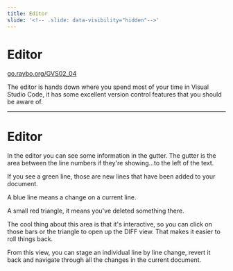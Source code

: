 ```yaml
---
title: Editor
slide: '<!-- .slide: data-visibility="hidden"-->'
---
```


<!-- .slide: data-state="layout-title" class="bg-dark"-->

# Editor

<div class="slide-link"><a href="https://go.raybo.org/GVS02_01"><i class="fab fa-slideshare"></i> go.raybo.org/GVS02_04</a></div>

> >

The editor is hands down where you spend most of your time in Visual Studio Code, it has some excellent version control features that you should be aware of.

---
# Editor

> >

In the editor you can see some information in the gutter. The gutter is the area between the line numbers if they're showing...to the left of the text.

If you see a green line, those are new lines that have been added to your document.

A blue line means a change on a current line.

A small red triangle, it means you've deleted something there.

The cool thing about this area is that it's interactive, so you can click on those bars or the triangle to open up the DIFF view. That makes it easier to roll things back.

From this view, you can stage an individual line by line change, revert it back and navigate through all the changes in the current document.